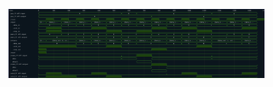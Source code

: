 

<p>
<svg viewBox="0 0 1700 460" xmlns="http://www.w3.org/2000/svg">
<defs>
<clipPath id="clip">
<rect height="460" width="1700" x="0" y="0"/>
</clipPath>
</defs>
<rect fill="#0B151D" height="460" stroke="darkblue" width="1700" x="0" y="0"/>
<line stroke="#333333" stroke-width="1" x1="200" x2="200" y1="0" y2="460"/>
<text clip-path="url(#clip)" dominant-baseline="middle" fill="#D4D4D4" font-family="monospace" font-size="10px" text-anchor="middle" x="200" y="10">
0
</text>
<line stroke="#333333" stroke-width="1" x1="300" x2="300" y1="0" y2="460"/>
<text clip-path="url(#clip)" dominant-baseline="middle" fill="#D4D4D4" font-family="monospace" font-size="10px" text-anchor="middle" x="300" y="10">
100
</text>
<line stroke="#333333" stroke-width="1" x1="400" x2="400" y1="0" y2="460"/>
<text clip-path="url(#clip)" dominant-baseline="middle" fill="#D4D4D4" font-family="monospace" font-size="10px" text-anchor="middle" x="400" y="10">
200
</text>
<line stroke="#333333" stroke-width="1" x1="500" x2="500" y1="0" y2="460"/>
<text clip-path="url(#clip)" dominant-baseline="middle" fill="#D4D4D4" font-family="monospace" font-size="10px" text-anchor="middle" x="500" y="10">
300
</text>
<line stroke="#333333" stroke-width="1" x1="600" x2="600" y1="0" y2="460"/>
<text clip-path="url(#clip)" dominant-baseline="middle" fill="#D4D4D4" font-family="monospace" font-size="10px" text-anchor="middle" x="600" y="10">
400
</text>
<line stroke="#333333" stroke-width="1" x1="700" x2="700" y1="0" y2="460"/>
<text clip-path="url(#clip)" dominant-baseline="middle" fill="#D4D4D4" font-family="monospace" font-size="10px" text-anchor="middle" x="700" y="10">
500
</text>
<line stroke="#333333" stroke-width="1" x1="800" x2="800" y1="0" y2="460"/>
<text clip-path="url(#clip)" dominant-baseline="middle" fill="#D4D4D4" font-family="monospace" font-size="10px" text-anchor="middle" x="800" y="10">
600
</text>
<line stroke="#333333" stroke-width="1" x1="900" x2="900" y1="0" y2="460"/>
<text clip-path="url(#clip)" dominant-baseline="middle" fill="#D4D4D4" font-family="monospace" font-size="10px" text-anchor="middle" x="900" y="10">
700
</text>
<line stroke="#333333" stroke-width="1" x1="1000" x2="1000" y1="0" y2="460"/>
<text clip-path="url(#clip)" dominant-baseline="middle" fill="#D4D4D4" font-family="monospace" font-size="10px" text-anchor="middle" x="1000" y="10">
800
</text>
<line stroke="#333333" stroke-width="1" x1="1100" x2="1100" y1="0" y2="460"/>
<text clip-path="url(#clip)" dominant-baseline="middle" fill="#D4D4D4" font-family="monospace" font-size="10px" text-anchor="middle" x="1100" y="10">
900
</text>
<line stroke="#333333" stroke-width="1" x1="1200" x2="1200" y1="0" y2="460"/>
<text clip-path="url(#clip)" dominant-baseline="middle" fill="#D4D4D4" font-family="monospace" font-size="10px" text-anchor="middle" x="1200" y="10">
1000
</text>
<line stroke="#333333" stroke-width="1" x1="1300" x2="1300" y1="0" y2="460"/>
<text clip-path="url(#clip)" dominant-baseline="middle" fill="#D4D4D4" font-family="monospace" font-size="10px" text-anchor="middle" x="1300" y="10">
1100
</text>
<line stroke="#333333" stroke-width="1" x1="1400" x2="1400" y1="0" y2="460"/>
<text clip-path="url(#clip)" dominant-baseline="middle" fill="#D4D4D4" font-family="monospace" font-size="10px" text-anchor="middle" x="1400" y="10">
1200
</text>
<line stroke="#333333" stroke-width="1" x1="1500" x2="1500" y1="0" y2="460"/>
<text clip-path="url(#clip)" dominant-baseline="middle" fill="#D4D4D4" font-family="monospace" font-size="10px" text-anchor="middle" x="1500" y="10">
1300
</text>
<line stroke="#333333" stroke-width="1" x1="1600" x2="1600" y1="0" y2="460"/>
<text clip-path="url(#clip)" dominant-baseline="middle" fill="#D4D4D4" font-family="monospace" font-size="10px" text-anchor="middle" x="1600" y="10">
1400
</text>
<line stroke="#333333" stroke-width="1" x1="1700" x2="1700" y1="0" y2="460"/>
<text clip-path="url(#clip)" dominant-baseline="middle" fill="#D4D4D4" font-family="monospace" font-size="10px" text-anchor="middle" x="1700" y="10">
1500
</text>
<text dominant-baseline="middle" fill="#D4D4D4" font-family="monospace" font-size="10px" text-anchor="start" x="3" y="10">
Time:
</text>
<text dominant-baseline="middle" fill="#D4D4D4" font-family="monospace" font-size="10px" text-anchor="start" x="3" xml:space="preserve" y="30">
.aux_ff.dff.input
<title>top.aux_ff.dff.input</title>
</text>
<path d="M 200 30 L 203 23 L 747 23 L 750 30 L 747 37 L 203 37 Z" fill="none" stroke="#56C126" stroke-width="1"/>
<text dominant-baseline="middle" fill="#D4D4D4" font-family="monospace" font-size="10px" text-anchor="middle" x="475" xml:space="preserve" y="30">
0
<title>0</title>
</text>
<path d="M 751 30 L 754 23 L 848 23 L 851 30 L 848 37 L 754 37 Z" fill="none" stroke="#56C126" stroke-width="1"/>
<text dominant-baseline="middle" fill="#D4D4D4" font-family="monospace" font-size="10px" text-anchor="middle" x="801" xml:space="preserve" y="30">
0
<title>0</title>
</text>
<path d="M 851 30 L 854 23 L 1347 23 L 1350 30 L 1347 37 L 854 37 Z" fill="none" stroke="#56C126" stroke-width="1"/>
<text dominant-baseline="middle" fill="#D4D4D4" font-family="monospace" font-size="10px" text-anchor="middle" x="1100" xml:space="preserve" y="30">
a
<title>a</title>
</text>
<path d="M 1351 30 L 1354 23 L 1648 23 L 1651 30 L 1648 37 L 1354 37 Z" fill="none" stroke="#56C126" stroke-width="1"/>
<text dominant-baseline="middle" fill="#D4D4D4" font-family="monospace" font-size="10px" text-anchor="middle" x="1501" xml:space="preserve" y="30">
a
<title>a</title>
</text>
<text dominant-baseline="middle" fill="#D4D4D4" font-family="monospace" font-size="10px" text-anchor="start" x="3" xml:space="preserve" y="50">
.aux_ff.dff.output
<title>top.aux_ff.dff.output</title>
</text>
<path d="M 200 50 L 203 43 L 947 43 L 950 50 L 947 57 L 203 57 Z" fill="none" stroke="#56C126" stroke-width="1"/>
<text dominant-baseline="middle" fill="#D4D4D4" font-family="monospace" font-size="10px" text-anchor="middle" x="575" xml:space="preserve" y="50">
0
<title>0</title>
</text>
<path d="M 950 50 L 953 43 L 1648 43 L 1651 50 L 1648 57 L 953 57 Z" fill="none" stroke="#56C126" stroke-width="1"/>
<text dominant-baseline="middle" fill="#D4D4D4" font-family="monospace" font-size="10px" text-anchor="middle" x="1300" xml:space="preserve" y="50">
a
<title>a</title>
</text>
<text dominant-baseline="middle" fill="#D4D4D4" font-family="monospace" font-size="10px" text-anchor="start" x="3" xml:space="preserve" y="70">
.clock
<title>top.clock</title>
</text>
<path d="M 200 70 L 200 77 L 250 77 L 250 70" fill="none" stroke="#56C126" stroke-width="1"/>
<rect fill="#1C400C" height="14" stroke="none" width="48" x="251" y="63"/>
<path d="M 250 70 L 250 63 L 300 63 L 300 70" fill="none" stroke="#56C126" stroke-width="1"/>
<path d="M 300 70 L 300 77 L 350 77 L 350 70" fill="none" stroke="#56C126" stroke-width="1"/>
<rect fill="#1C400C" height="14" stroke="none" width="48" x="351" y="63"/>
<path d="M 350 70 L 350 63 L 400 63 L 400 70" fill="none" stroke="#56C126" stroke-width="1"/>
<path d="M 400 70 L 400 77 L 450 77 L 450 70" fill="none" stroke="#56C126" stroke-width="1"/>
<rect fill="#1C400C" height="14" stroke="none" width="48" x="451" y="63"/>
<path d="M 450 70 L 450 63 L 500 63 L 500 70" fill="none" stroke="#56C126" stroke-width="1"/>
<path d="M 500 70 L 500 77 L 550 77 L 550 70" fill="none" stroke="#56C126" stroke-width="1"/>
<rect fill="#1C400C" height="14" stroke="none" width="48" x="551" y="63"/>
<path d="M 550 70 L 550 63 L 600 63 L 600 70" fill="none" stroke="#56C126" stroke-width="1"/>
<path d="M 600 70 L 600 77 L 650 77 L 650 70" fill="none" stroke="#56C126" stroke-width="1"/>
<rect fill="#1C400C" height="14" stroke="none" width="48" x="651" y="63"/>
<path d="M 650 70 L 650 63 L 700 63 L 700 70" fill="none" stroke="#56C126" stroke-width="1"/>
<path d="M 700 70 L 700 77 L 750 77 L 750 70" fill="none" stroke="#56C126" stroke-width="1"/>
<rect fill="#1C400C" height="14" stroke="none" width="48" x="751" y="63"/>
<path d="M 750 70 L 750 63 L 800 63 L 800 70" fill="none" stroke="#56C126" stroke-width="1"/>
<path d="M 800 70 L 800 77 L 850 77 L 850 70" fill="none" stroke="#56C126" stroke-width="1"/>
<rect fill="#1C400C" height="14" stroke="none" width="48" x="851" y="63"/>
<path d="M 850 70 L 850 63 L 900 63 L 900 70" fill="none" stroke="#56C126" stroke-width="1"/>
<path d="M 900 70 L 900 77 L 950 77 L 950 70" fill="none" stroke="#56C126" stroke-width="1"/>
<rect fill="#1C400C" height="14" stroke="none" width="48" x="951" y="63"/>
<path d="M 950 70 L 950 63 L 1000 63 L 1000 70" fill="none" stroke="#56C126" stroke-width="1"/>
<path d="M 1000 70 L 1000 77 L 1050 77 L 1050 70" fill="none" stroke="#56C126" stroke-width="1"/>
<rect fill="#1C400C" height="14" stroke="none" width="48" x="1051" y="63"/>
<path d="M 1050 70 L 1050 63 L 1100 63 L 1100 70" fill="none" stroke="#56C126" stroke-width="1"/>
<path d="M 1100 70 L 1100 77 L 1150 77 L 1150 70" fill="none" stroke="#56C126" stroke-width="1"/>
<rect fill="#1C400C" height="14" stroke="none" width="48" x="1151" y="63"/>
<path d="M 1150 70 L 1150 63 L 1200 63 L 1200 70" fill="none" stroke="#56C126" stroke-width="1"/>
<path d="M 1200 70 L 1200 77 L 1250 77 L 1250 70" fill="none" stroke="#56C126" stroke-width="1"/>
<rect fill="#1C400C" height="14" stroke="none" width="48" x="1251" y="63"/>
<path d="M 1250 70 L 1250 63 L 1300 63 L 1300 70" fill="none" stroke="#56C126" stroke-width="1"/>
<path d="M 1300 70 L 1300 77 L 1350 77 L 1350 70" fill="none" stroke="#56C126" stroke-width="1"/>
<rect fill="#1C400C" height="14" stroke="none" width="48" x="1351" y="63"/>
<path d="M 1350 70 L 1350 63 L 1400 63 L 1400 70" fill="none" stroke="#56C126" stroke-width="1"/>
<path d="M 1400 70 L 1400 77 L 1450 77 L 1450 70" fill="none" stroke="#56C126" stroke-width="1"/>
<rect fill="#1C400C" height="14" stroke="none" width="48" x="1451" y="63"/>
<path d="M 1450 70 L 1450 63 L 1500 63 L 1500 70" fill="none" stroke="#56C126" stroke-width="1"/>
<path d="M 1500 70 L 1500 77 L 1550 77 L 1550 70" fill="none" stroke="#56C126" stroke-width="1"/>
<rect fill="#1C400C" height="14" stroke="none" width="48" x="1551" y="63"/>
<path d="M 1550 70 L 1550 63 L 1600 63 L 1600 70" fill="none" stroke="#56C126" stroke-width="1"/>
<path d="M 1600 70 L 1600 77 L 1650 77 L 1650 70" fill="none" stroke="#56C126" stroke-width="1"/>
<rect fill="#1C400C" height="14" stroke="none" width="48" x="1651" y="63"/>
<path d="M 1650 70 L 1650 63 L 1700 63 L 1700 70" fill="none" stroke="#56C126" stroke-width="1"/>
<text dominant-baseline="middle" fill="#D4D4D4" font-family="monospace" font-size="10px" text-anchor="start" x="3" xml:space="preserve" y="90">
.input
<title>top.input</title>
</text>
<path d="M 200 90 L 203 83 L 248 83 L 251 90 L 248 97 L 203 97 Z" fill="none" stroke="#56C126" stroke-width="1"/>
<text dominant-baseline="middle" fill="#D4D4D4" font-family="monospace" font-size="10px" text-anchor="middle" x="225" xml:space="preserve" y="90">
{d...
<title>{data_in: 0, void_in: 0, stop_in: 0}</title>
</text>
<path d="M 251 90 L 254 83 L 348 83 L 351 90 L 348 97 L 254 97 Z" fill="none" stroke="#56C126" stroke-width="1"/>
<text dominant-baseline="middle" fill="#D4D4D4" font-family="monospace" font-size="10px" text-anchor="middle" x="301" xml:space="preserve" y="90">
{data_i...
<title>{data_in: 0, void_in: 1, stop_in: 1}</title>
</text>
<path d="M 351 90 L 354 83 L 448 83 L 451 90 L 448 97 L 354 97 Z" fill="none" stroke="#56C126" stroke-width="1"/>
<text dominant-baseline="middle" fill="#D4D4D4" font-family="monospace" font-size="10px" text-anchor="middle" x="401" xml:space="preserve" y="90">
{data_i...
<title>{data_in: 2, void_in: 0, stop_in: 0}</title>
</text>
<path d="M 451 90 L 454 83 L 548 83 L 551 90 L 548 97 L 454 97 Z" fill="none" stroke="#56C126" stroke-width="1"/>
<text dominant-baseline="middle" fill="#D4D4D4" font-family="monospace" font-size="10px" text-anchor="middle" x="501" xml:space="preserve" y="90">
{data_i...
<title>{data_in: 5, void_in: 0, stop_in: 0}</title>
</text>
<path d="M 551 90 L 554 83 L 648 83 L 651 90 L 648 97 L 554 97 Z" fill="none" stroke="#56C126" stroke-width="1"/>
<text dominant-baseline="middle" fill="#D4D4D4" font-family="monospace" font-size="10px" text-anchor="middle" x="601" xml:space="preserve" y="90">
{data_i...
<title>{data_in: 0, void_in: 1, stop_in: 0}</title>
</text>
<path d="M 651 90 L 654 83 L 748 83 L 751 90 L 748 97 L 654 97 Z" fill="none" stroke="#56C126" stroke-width="1"/>
<text dominant-baseline="middle" fill="#D4D4D4" font-family="monospace" font-size="10px" text-anchor="middle" x="701" xml:space="preserve" y="90">
{data_i...
<title>{data_in: 6, void_in: 0, stop_in: 1}</title>
</text>
<path d="M 751 90 L 754 83 L 848 83 L 851 90 L 848 97 L 754 97 Z" fill="none" stroke="#56C126" stroke-width="1"/>
<text dominant-baseline="middle" fill="#D4D4D4" font-family="monospace" font-size="10px" text-anchor="middle" x="801" xml:space="preserve" y="90">
{data_i...
<title>{data_in: 2, void_in: 0, stop_in: 0}</title>
</text>
<path d="M 851 90 L 854 83 L 948 83 L 951 90 L 948 97 L 854 97 Z" fill="none" stroke="#56C126" stroke-width="1"/>
<text dominant-baseline="middle" fill="#D4D4D4" font-family="monospace" font-size="10px" text-anchor="middle" x="901" xml:space="preserve" y="90">
{data_i...
<title>{data_in: a, void_in: 0, stop_in: 1}</title>
</text>
<path d="M 951 90 L 954 83 L 1048 83 L 1051 90 L 1048 97 L 954 97 Z" fill="none" stroke="#56C126" stroke-width="1"/>
<text dominant-baseline="middle" fill="#D4D4D4" font-family="monospace" font-size="10px" text-anchor="middle" x="1001" xml:space="preserve" y="90">
{data_i...
<title>{data_in: 0, void_in: 1, stop_in: 0}</title>
</text>
<path d="M 1051 90 L 1054 83 L 1148 83 L 1151 90 L 1148 97 L 1054 97 Z" fill="none" stroke="#56C126" stroke-width="1"/>
<text dominant-baseline="middle" fill="#D4D4D4" font-family="monospace" font-size="10px" text-anchor="middle" x="1101" xml:space="preserve" y="90">
{data_i...
<title>{data_in: 1, void_in: 0, stop_in: 0}</title>
</text>
<path d="M 1151 90 L 1154 83 L 1248 83 L 1251 90 L 1248 97 L 1154 97 Z" fill="none" stroke="#56C126" stroke-width="1"/>
<text dominant-baseline="middle" fill="#D4D4D4" font-family="monospace" font-size="10px" text-anchor="middle" x="1201" xml:space="preserve" y="90">
{data_i...
<title>{data_in: 0, void_in: 1, stop_in: 0}</title>
</text>
<path d="M 1251 90 L 1254 83 L 1348 83 L 1351 90 L 1348 97 L 1254 97 Z" fill="none" stroke="#56C126" stroke-width="1"/>
<text dominant-baseline="middle" fill="#D4D4D4" font-family="monospace" font-size="10px" text-anchor="middle" x="1301" xml:space="preserve" y="90">
{data_i...
<title>{data_in: c, void_in: 0, stop_in: 1}</title>
</text>
<path d="M 1351 90 L 1354 83 L 1448 83 L 1451 90 L 1448 97 L 1354 97 Z" fill="none" stroke="#56C126" stroke-width="1"/>
<text dominant-baseline="middle" fill="#D4D4D4" font-family="monospace" font-size="10px" text-anchor="middle" x="1401" xml:space="preserve" y="90">
{data_i...
<title>{data_in: c, void_in: 0, stop_in: 0}</title>
</text>
<path d="M 1451 90 L 1454 83 L 1548 83 L 1551 90 L 1548 97 L 1454 97 Z" fill="none" stroke="#56C126" stroke-width="1"/>
<text dominant-baseline="middle" fill="#D4D4D4" font-family="monospace" font-size="10px" text-anchor="middle" x="1501" xml:space="preserve" y="90">
{data_i...
<title>{data_in: 5, void_in: 0, stop_in: 0}</title>
</text>
<path d="M 1551 90 L 1554 83 L 1648 83 L 1651 90 L 1648 97 L 1554 97 Z" fill="none" stroke="#56C126" stroke-width="1"/>
<text dominant-baseline="middle" fill="#D4D4D4" font-family="monospace" font-size="10px" text-anchor="middle" x="1601" xml:space="preserve" y="90">
{data_i...
<title>{data_in: 0, void_in: 1, stop_in: 0}</title>
</text>
<text dominant-baseline="middle" fill="#D4D4D4" font-family="monospace" font-size="10px" text-anchor="start" x="3" xml:space="preserve" y="110">
   .data_in
<title>top.input.data_in</title>
</text>
<path d="M 200 110 L 203 103 L 348 103 L 351 110 L 348 117 L 203 117 Z" fill="none" stroke="#56C126" stroke-width="1"/>
<text dominant-baseline="middle" fill="#D4D4D4" font-family="monospace" font-size="10px" text-anchor="middle" x="275" xml:space="preserve" y="110">
0
<title>0</title>
</text>
<path d="M 351 110 L 354 103 L 448 103 L 451 110 L 448 117 L 354 117 Z" fill="none" stroke="#56C126" stroke-width="1"/>
<text dominant-baseline="middle" fill="#D4D4D4" font-family="monospace" font-size="10px" text-anchor="middle" x="401" xml:space="preserve" y="110">
2
<title>2</title>
</text>
<path d="M 451 110 L 454 103 L 548 103 L 551 110 L 548 117 L 454 117 Z" fill="none" stroke="#56C126" stroke-width="1"/>
<text dominant-baseline="middle" fill="#D4D4D4" font-family="monospace" font-size="10px" text-anchor="middle" x="501" xml:space="preserve" y="110">
5
<title>5</title>
</text>
<path d="M 551 110 L 554 103 L 648 103 L 651 110 L 648 117 L 554 117 Z" fill="none" stroke="#56C126" stroke-width="1"/>
<text dominant-baseline="middle" fill="#D4D4D4" font-family="monospace" font-size="10px" text-anchor="middle" x="601" xml:space="preserve" y="110">
0
<title>0</title>
</text>
<path d="M 651 110 L 654 103 L 748 103 L 751 110 L 748 117 L 654 117 Z" fill="none" stroke="#56C126" stroke-width="1"/>
<text dominant-baseline="middle" fill="#D4D4D4" font-family="monospace" font-size="10px" text-anchor="middle" x="701" xml:space="preserve" y="110">
6
<title>6</title>
</text>
<path d="M 751 110 L 754 103 L 848 103 L 851 110 L 848 117 L 754 117 Z" fill="none" stroke="#56C126" stroke-width="1"/>
<text dominant-baseline="middle" fill="#D4D4D4" font-family="monospace" font-size="10px" text-anchor="middle" x="801" xml:space="preserve" y="110">
2
<title>2</title>
</text>
<path d="M 851 110 L 854 103 L 948 103 L 951 110 L 948 117 L 854 117 Z" fill="none" stroke="#56C126" stroke-width="1"/>
<text dominant-baseline="middle" fill="#D4D4D4" font-family="monospace" font-size="10px" text-anchor="middle" x="901" xml:space="preserve" y="110">
a
<title>a</title>
</text>
<path d="M 951 110 L 954 103 L 1048 103 L 1051 110 L 1048 117 L 954 117 Z" fill="none" stroke="#56C126" stroke-width="1"/>
<text dominant-baseline="middle" fill="#D4D4D4" font-family="monospace" font-size="10px" text-anchor="middle" x="1001" xml:space="preserve" y="110">
0
<title>0</title>
</text>
<path d="M 1051 110 L 1054 103 L 1148 103 L 1151 110 L 1148 117 L 1054 117 Z" fill="none" stroke="#56C126" stroke-width="1"/>
<text dominant-baseline="middle" fill="#D4D4D4" font-family="monospace" font-size="10px" text-anchor="middle" x="1101" xml:space="preserve" y="110">
1
<title>1</title>
</text>
<path d="M 1151 110 L 1154 103 L 1248 103 L 1251 110 L 1248 117 L 1154 117 Z" fill="none" stroke="#56C126" stroke-width="1"/>
<text dominant-baseline="middle" fill="#D4D4D4" font-family="monospace" font-size="10px" text-anchor="middle" x="1201" xml:space="preserve" y="110">
0
<title>0</title>
</text>
<path d="M 1251 110 L 1254 103 L 1448 103 L 1451 110 L 1448 117 L 1254 117 Z" fill="none" stroke="#56C126" stroke-width="1"/>
<text dominant-baseline="middle" fill="#D4D4D4" font-family="monospace" font-size="10px" text-anchor="middle" x="1351" xml:space="preserve" y="110">
c
<title>c</title>
</text>
<path d="M 1451 110 L 1454 103 L 1548 103 L 1551 110 L 1548 117 L 1454 117 Z" fill="none" stroke="#56C126" stroke-width="1"/>
<text dominant-baseline="middle" fill="#D4D4D4" font-family="monospace" font-size="10px" text-anchor="middle" x="1501" xml:space="preserve" y="110">
5
<title>5</title>
</text>
<path d="M 1551 110 L 1554 103 L 1648 103 L 1651 110 L 1648 117 L 1554 117 Z" fill="none" stroke="#56C126" stroke-width="1"/>
<text dominant-baseline="middle" fill="#D4D4D4" font-family="monospace" font-size="10px" text-anchor="middle" x="1601" xml:space="preserve" y="110">
0
<title>0</title>
</text>
<text dominant-baseline="middle" fill="#D4D4D4" font-family="monospace" font-size="10px" text-anchor="start" x="3" xml:space="preserve" y="130">
   .void_in
<title>top.input.void_in</title>
</text>
<path d="M 200 130 L 200 137 L 251 137 L 251 130" fill="none" stroke="#56C126" stroke-width="1"/>
<rect fill="#1C400C" height="14" stroke="none" width="98" x="252" y="123"/>
<path d="M 251 130 L 251 123 L 351 123 L 351 130" fill="none" stroke="#56C126" stroke-width="1"/>
<path d="M 351 130 L 351 137 L 551 137 L 551 130" fill="none" stroke="#56C126" stroke-width="1"/>
<rect fill="#1C400C" height="14" stroke="none" width="98" x="552" y="123"/>
<path d="M 551 130 L 551 123 L 651 123 L 651 130" fill="none" stroke="#56C126" stroke-width="1"/>
<path d="M 651 130 L 651 137 L 951 137 L 951 130" fill="none" stroke="#56C126" stroke-width="1"/>
<rect fill="#1C400C" height="14" stroke="none" width="98" x="952" y="123"/>
<path d="M 951 130 L 951 123 L 1051 123 L 1051 130" fill="none" stroke="#56C126" stroke-width="1"/>
<path d="M 1051 130 L 1051 137 L 1151 137 L 1151 130" fill="none" stroke="#56C126" stroke-width="1"/>
<rect fill="#1C400C" height="14" stroke="none" width="98" x="1152" y="123"/>
<path d="M 1151 130 L 1151 123 L 1251 123 L 1251 130" fill="none" stroke="#56C126" stroke-width="1"/>
<path d="M 1251 130 L 1251 137 L 1551 137 L 1551 130" fill="none" stroke="#56C126" stroke-width="1"/>
<rect fill="#1C400C" height="14" stroke="none" width="98" x="1552" y="123"/>
<path d="M 1551 130 L 1551 123 L 1651 123 L 1651 130" fill="none" stroke="#56C126" stroke-width="1"/>
<text dominant-baseline="middle" fill="#D4D4D4" font-family="monospace" font-size="10px" text-anchor="start" x="3" xml:space="preserve" y="150">
   .stop_in
<title>top.input.stop_in</title>
</text>
<path d="M 200 150 L 200 157 L 251 157 L 251 150" fill="none" stroke="#56C126" stroke-width="1"/>
<rect fill="#1C400C" height="14" stroke="none" width="98" x="252" y="143"/>
<path d="M 251 150 L 251 143 L 351 143 L 351 150" fill="none" stroke="#56C126" stroke-width="1"/>
<path d="M 351 150 L 351 157 L 651 157 L 651 150" fill="none" stroke="#56C126" stroke-width="1"/>
<rect fill="#1C400C" height="14" stroke="none" width="98" x="652" y="143"/>
<path d="M 651 150 L 651 143 L 751 143 L 751 150" fill="none" stroke="#56C126" stroke-width="1"/>
<path d="M 751 150 L 751 157 L 851 157 L 851 150" fill="none" stroke="#56C126" stroke-width="1"/>
<rect fill="#1C400C" height="14" stroke="none" width="98" x="852" y="143"/>
<path d="M 851 150 L 851 143 L 951 143 L 951 150" fill="none" stroke="#56C126" stroke-width="1"/>
<path d="M 951 150 L 951 157 L 1251 157 L 1251 150" fill="none" stroke="#56C126" stroke-width="1"/>
<rect fill="#1C400C" height="14" stroke="none" width="98" x="1252" y="143"/>
<path d="M 1251 150 L 1251 143 L 1351 143 L 1351 150" fill="none" stroke="#56C126" stroke-width="1"/>
<path d="M 1351 150 L 1351 157 L 1651 157 L 1651 150" fill="none" stroke="#56C126" stroke-width="1"/>
<text dominant-baseline="middle" fill="#D4D4D4" font-family="monospace" font-size="10px" text-anchor="start" x="3" xml:space="preserve" y="170">
.main_ff.dff.input
<title>top.main_ff.dff.input</title>
</text>
<path d="M 200 170 L 203 163 L 348 163 L 351 170 L 348 177 L 203 177 Z" fill="none" stroke="#56C126" stroke-width="1"/>
<text dominant-baseline="middle" fill="#D4D4D4" font-family="monospace" font-size="10px" text-anchor="middle" x="275" xml:space="preserve" y="170">
0
<title>0</title>
</text>
<path d="M 351 170 L 354 163 L 448 163 L 451 170 L 448 177 L 354 177 Z" fill="none" stroke="#56C126" stroke-width="1"/>
<text dominant-baseline="middle" fill="#D4D4D4" font-family="monospace" font-size="10px" text-anchor="middle" x="401" xml:space="preserve" y="170">
2
<title>2</title>
</text>
<path d="M 451 170 L 454 163 L 548 163 L 551 170 L 548 177 L 454 177 Z" fill="none" stroke="#56C126" stroke-width="1"/>
<text dominant-baseline="middle" fill="#D4D4D4" font-family="monospace" font-size="10px" text-anchor="middle" x="501" xml:space="preserve" y="170">
5
<title>5</title>
</text>
<path d="M 551 170 L 554 163 L 648 163 L 651 170 L 648 177 L 554 177 Z" fill="none" stroke="#56C126" stroke-width="1"/>
<text dominant-baseline="middle" fill="#D4D4D4" font-family="monospace" font-size="10px" text-anchor="middle" x="601" xml:space="preserve" y="170">
0
<title>0</title>
</text>
<path d="M 651 170 L 654 163 L 748 163 L 751 170 L 748 177 L 654 177 Z" fill="none" stroke="#56C126" stroke-width="1"/>
<text dominant-baseline="middle" fill="#D4D4D4" font-family="monospace" font-size="10px" text-anchor="middle" x="701" xml:space="preserve" y="170">
6
<title>6</title>
</text>
<path d="M 751 170 L 754 163 L 948 163 L 951 170 L 948 177 L 754 177 Z" fill="none" stroke="#56C126" stroke-width="1"/>
<text dominant-baseline="middle" fill="#D4D4D4" font-family="monospace" font-size="10px" text-anchor="middle" x="851" xml:space="preserve" y="170">
2
<title>2</title>
</text>
<path d="M 951 170 L 954 163 L 1047 163 L 1050 170 L 1047 177 L 954 177 Z" fill="none" stroke="#56C126" stroke-width="1"/>
<text dominant-baseline="middle" fill="#D4D4D4" font-family="monospace" font-size="10px" text-anchor="middle" x="1000" xml:space="preserve" y="170">
a
<title>a</title>
</text>
<path d="M 1051 170 L 1054 163 L 1148 163 L 1151 170 L 1148 177 L 1054 177 Z" fill="none" stroke="#56C126" stroke-width="1"/>
<text dominant-baseline="middle" fill="#D4D4D4" font-family="monospace" font-size="10px" text-anchor="middle" x="1101" xml:space="preserve" y="170">
1
<title>1</title>
</text>
<path d="M 1151 170 L 1154 163 L 1248 163 L 1251 170 L 1248 177 L 1154 177 Z" fill="none" stroke="#56C126" stroke-width="1"/>
<text dominant-baseline="middle" fill="#D4D4D4" font-family="monospace" font-size="10px" text-anchor="middle" x="1201" xml:space="preserve" y="170">
0
<title>0</title>
</text>
<path d="M 1251 170 L 1254 163 L 1448 163 L 1451 170 L 1448 177 L 1254 177 Z" fill="none" stroke="#56C126" stroke-width="1"/>
<text dominant-baseline="middle" fill="#D4D4D4" font-family="monospace" font-size="10px" text-anchor="middle" x="1351" xml:space="preserve" y="170">
c
<title>c</title>
</text>
<path d="M 1451 170 L 1454 163 L 1548 163 L 1551 170 L 1548 177 L 1454 177 Z" fill="none" stroke="#56C126" stroke-width="1"/>
<text dominant-baseline="middle" fill="#D4D4D4" font-family="monospace" font-size="10px" text-anchor="middle" x="1501" xml:space="preserve" y="170">
5
<title>5</title>
</text>
<path d="M 1551 170 L 1554 163 L 1648 163 L 1651 170 L 1648 177 L 1554 177 Z" fill="none" stroke="#56C126" stroke-width="1"/>
<text dominant-baseline="middle" fill="#D4D4D4" font-family="monospace" font-size="10px" text-anchor="middle" x="1601" xml:space="preserve" y="170">
0
<title>0</title>
</text>
<text dominant-baseline="middle" fill="#D4D4D4" font-family="monospace" font-size="10px" text-anchor="start" x="3" xml:space="preserve" y="190">
.main_ff.dff.output
<title>top.main_ff.dff.output</title>
</text>
<path d="M 200 190 L 203 183 L 447 183 L 450 190 L 447 197 L 203 197 Z" fill="none" stroke="#56C126" stroke-width="1"/>
<text dominant-baseline="middle" fill="#D4D4D4" font-family="monospace" font-size="10px" text-anchor="middle" x="325" xml:space="preserve" y="190">
0
<title>0</title>
</text>
<path d="M 450 190 L 453 183 L 547 183 L 550 190 L 547 197 L 453 197 Z" fill="none" stroke="#56C126" stroke-width="1"/>
<text dominant-baseline="middle" fill="#D4D4D4" font-family="monospace" font-size="10px" text-anchor="middle" x="500" xml:space="preserve" y="190">
2
<title>2</title>
</text>
<path d="M 550 190 L 553 183 L 647 183 L 650 190 L 647 197 L 553 197 Z" fill="none" stroke="#56C126" stroke-width="1"/>
<text dominant-baseline="middle" fill="#D4D4D4" font-family="monospace" font-size="10px" text-anchor="middle" x="600" xml:space="preserve" y="190">
5
<title>5</title>
</text>
<path d="M 650 190 L 653 183 L 747 183 L 750 190 L 747 197 L 653 197 Z" fill="none" stroke="#56C126" stroke-width="1"/>
<text dominant-baseline="middle" fill="#D4D4D4" font-family="monospace" font-size="10px" text-anchor="middle" x="700" xml:space="preserve" y="190">
0
<title>0</title>
</text>
<path d="M 750 190 L 753 183 L 847 183 L 850 190 L 847 197 L 753 197 Z" fill="none" stroke="#56C126" stroke-width="1"/>
<text dominant-baseline="middle" fill="#D4D4D4" font-family="monospace" font-size="10px" text-anchor="middle" x="800" xml:space="preserve" y="190">
6
<title>6</title>
</text>
<path d="M 850 190 L 853 183 L 1047 183 L 1050 190 L 1047 197 L 853 197 Z" fill="none" stroke="#56C126" stroke-width="1"/>
<text dominant-baseline="middle" fill="#D4D4D4" font-family="monospace" font-size="10px" text-anchor="middle" x="950" xml:space="preserve" y="190">
2
<title>2</title>
</text>
<path d="M 1050 190 L 1053 183 L 1147 183 L 1150 190 L 1147 197 L 1053 197 Z" fill="none" stroke="#56C126" stroke-width="1"/>
<text dominant-baseline="middle" fill="#D4D4D4" font-family="monospace" font-size="10px" text-anchor="middle" x="1100" xml:space="preserve" y="190">
a
<title>a</title>
</text>
<path d="M 1150 190 L 1153 183 L 1247 183 L 1250 190 L 1247 197 L 1153 197 Z" fill="none" stroke="#56C126" stroke-width="1"/>
<text dominant-baseline="middle" fill="#D4D4D4" font-family="monospace" font-size="10px" text-anchor="middle" x="1200" xml:space="preserve" y="190">
1
<title>1</title>
</text>
<path d="M 1250 190 L 1253 183 L 1347 183 L 1350 190 L 1347 197 L 1253 197 Z" fill="none" stroke="#56C126" stroke-width="1"/>
<text dominant-baseline="middle" fill="#D4D4D4" font-family="monospace" font-size="10px" text-anchor="middle" x="1300" xml:space="preserve" y="190">
0
<title>0</title>
</text>
<path d="M 1350 190 L 1353 183 L 1547 183 L 1550 190 L 1547 197 L 1353 197 Z" fill="none" stroke="#56C126" stroke-width="1"/>
<text dominant-baseline="middle" fill="#D4D4D4" font-family="monospace" font-size="10px" text-anchor="middle" x="1450" xml:space="preserve" y="190">
c
<title>c</title>
</text>
<path d="M 1550 190 L 1553 183 L 1647 183 L 1650 190 L 1647 197 L 1553 197 Z" fill="none" stroke="#56C126" stroke-width="1"/>
<text dominant-baseline="middle" fill="#D4D4D4" font-family="monospace" font-size="10px" text-anchor="middle" x="1600" xml:space="preserve" y="190">
5
<title>5</title>
</text>
<text dominant-baseline="middle" fill="#D4D4D4" font-family="monospace" font-size="10px" text-anchor="start" x="3" xml:space="preserve" y="210">
.outputs
<title>top.outputs</title>
</text>
<path d="M 200 210 L 203 203 L 248 203 L 251 210 L 248 217 L 203 217 Z" fill="none" stroke="#56C126" stroke-width="1"/>
<text dominant-baseline="middle" fill="#D4D4D4" font-family="monospace" font-size="10px" text-anchor="middle" x="225" xml:space="preserve" y="210">
{d...
<title>{data_out: 0, void_out: 1, stop_out: 1}</title>
</text>
<path d="M 251 210 L 254 203 L 447 203 L 450 210 L 447 217 L 254 217 Z" fill="none" stroke="#56C126" stroke-width="1"/>
<text dominant-baseline="middle" fill="#D4D4D4" font-family="monospace" font-size="10px" text-anchor="middle" x="350" xml:space="preserve" y="210">
{data_out: 0, vo...
<title>{data_out: 0, void_out: 1, stop_out: 0}</title>
</text>
<path d="M 450 210 L 453 203 L 547 203 L 550 210 L 547 217 L 453 217 Z" fill="none" stroke="#56C126" stroke-width="1"/>
<text dominant-baseline="middle" fill="#D4D4D4" font-family="monospace" font-size="10px" text-anchor="middle" x="500" xml:space="preserve" y="210">
{data_o...
<title>{data_out: 2, void_out: 0, stop_out: 0}</title>
</text>
<path d="M 550 210 L 553 203 L 647 203 L 650 210 L 647 217 L 553 217 Z" fill="none" stroke="#56C126" stroke-width="1"/>
<text dominant-baseline="middle" fill="#D4D4D4" font-family="monospace" font-size="10px" text-anchor="middle" x="600" xml:space="preserve" y="210">
{data_o...
<title>{data_out: 5, void_out: 0, stop_out: 0}</title>
</text>
<path d="M 650 210 L 653 203 L 747 203 L 750 210 L 747 217 L 653 217 Z" fill="none" stroke="#56C126" stroke-width="1"/>
<text dominant-baseline="middle" fill="#D4D4D4" font-family="monospace" font-size="10px" text-anchor="middle" x="700" xml:space="preserve" y="210">
{data_o...
<title>{data_out: 0, void_out: 1, stop_out: 0}</title>
</text>
<path d="M 750 210 L 753 203 L 847 203 L 850 210 L 847 217 L 753 217 Z" fill="none" stroke="#56C126" stroke-width="1"/>
<text dominant-baseline="middle" fill="#D4D4D4" font-family="monospace" font-size="10px" text-anchor="middle" x="800" xml:space="preserve" y="210">
{data_o...
<title>{data_out: 6, void_out: 0, stop_out: 0}</title>
</text>
<path d="M 850 210 L 853 203 L 947 203 L 950 210 L 947 217 L 853 217 Z" fill="none" stroke="#56C126" stroke-width="1"/>
<text dominant-baseline="middle" fill="#D4D4D4" font-family="monospace" font-size="10px" text-anchor="middle" x="900" xml:space="preserve" y="210">
{data_o...
<title>{data_out: 2, void_out: 0, stop_out: 0}</title>
</text>
<path d="M 950 210 L 953 203 L 1047 203 L 1050 210 L 1047 217 L 953 217 Z" fill="none" stroke="#56C126" stroke-width="1"/>
<text dominant-baseline="middle" fill="#D4D4D4" font-family="monospace" font-size="10px" text-anchor="middle" x="1000" xml:space="preserve" y="210">
{data_o...
<title>{data_out: 2, void_out: 0, stop_out: 1}</title>
</text>
<path d="M 1050 210 L 1053 203 L 1147 203 L 1150 210 L 1147 217 L 1053 217 Z" fill="none" stroke="#56C126" stroke-width="1"/>
<text dominant-baseline="middle" fill="#D4D4D4" font-family="monospace" font-size="10px" text-anchor="middle" x="1100" xml:space="preserve" y="210">
{data_o...
<title>{data_out: a, void_out: 0, stop_out: 0}</title>
</text>
<path d="M 1150 210 L 1153 203 L 1247 203 L 1250 210 L 1247 217 L 1153 217 Z" fill="none" stroke="#56C126" stroke-width="1"/>
<text dominant-baseline="middle" fill="#D4D4D4" font-family="monospace" font-size="10px" text-anchor="middle" x="1200" xml:space="preserve" y="210">
{data_o...
<title>{data_out: 1, void_out: 0, stop_out: 0}</title>
</text>
<path d="M 1250 210 L 1253 203 L 1347 203 L 1350 210 L 1347 217 L 1253 217 Z" fill="none" stroke="#56C126" stroke-width="1"/>
<text dominant-baseline="middle" fill="#D4D4D4" font-family="monospace" font-size="10px" text-anchor="middle" x="1300" xml:space="preserve" y="210">
{data_o...
<title>{data_out: 0, void_out: 1, stop_out: 0}</title>
</text>
<path d="M 1350 210 L 1353 203 L 1547 203 L 1550 210 L 1547 217 L 1353 217 Z" fill="none" stroke="#56C126" stroke-width="1"/>
<text dominant-baseline="middle" fill="#D4D4D4" font-family="monospace" font-size="10px" text-anchor="middle" x="1450" xml:space="preserve" y="210">
{data_out: c, voi...
<title>{data_out: c, void_out: 0, stop_out: 0}</title>
</text>
<path d="M 1550 210 L 1553 203 L 1647 203 L 1650 210 L 1647 217 L 1553 217 Z" fill="none" stroke="#56C126" stroke-width="1"/>
<text dominant-baseline="middle" fill="#D4D4D4" font-family="monospace" font-size="10px" text-anchor="middle" x="1600" xml:space="preserve" y="210">
{data_o...
<title>{data_out: 5, void_out: 0, stop_out: 0}</title>
</text>
<text dominant-baseline="middle" fill="#D4D4D4" font-family="monospace" font-size="10px" text-anchor="start" x="3" xml:space="preserve" y="230">
   .data_out
<title>top.outputs.data_out</title>
</text>
<path d="M 200 230 L 203 223 L 447 223 L 450 230 L 447 237 L 203 237 Z" fill="none" stroke="#56C126" stroke-width="1"/>
<text dominant-baseline="middle" fill="#D4D4D4" font-family="monospace" font-size="10px" text-anchor="middle" x="325" xml:space="preserve" y="230">
0
<title>0</title>
</text>
<path d="M 450 230 L 453 223 L 547 223 L 550 230 L 547 237 L 453 237 Z" fill="none" stroke="#56C126" stroke-width="1"/>
<text dominant-baseline="middle" fill="#D4D4D4" font-family="monospace" font-size="10px" text-anchor="middle" x="500" xml:space="preserve" y="230">
2
<title>2</title>
</text>
<path d="M 550 230 L 553 223 L 647 223 L 650 230 L 647 237 L 553 237 Z" fill="none" stroke="#56C126" stroke-width="1"/>
<text dominant-baseline="middle" fill="#D4D4D4" font-family="monospace" font-size="10px" text-anchor="middle" x="600" xml:space="preserve" y="230">
5
<title>5</title>
</text>
<path d="M 650 230 L 653 223 L 747 223 L 750 230 L 747 237 L 653 237 Z" fill="none" stroke="#56C126" stroke-width="1"/>
<text dominant-baseline="middle" fill="#D4D4D4" font-family="monospace" font-size="10px" text-anchor="middle" x="700" xml:space="preserve" y="230">
0
<title>0</title>
</text>
<path d="M 750 230 L 753 223 L 847 223 L 850 230 L 847 237 L 753 237 Z" fill="none" stroke="#56C126" stroke-width="1"/>
<text dominant-baseline="middle" fill="#D4D4D4" font-family="monospace" font-size="10px" text-anchor="middle" x="800" xml:space="preserve" y="230">
6
<title>6</title>
</text>
<path d="M 850 230 L 853 223 L 1047 223 L 1050 230 L 1047 237 L 853 237 Z" fill="none" stroke="#56C126" stroke-width="1"/>
<text dominant-baseline="middle" fill="#D4D4D4" font-family="monospace" font-size="10px" text-anchor="middle" x="950" xml:space="preserve" y="230">
2
<title>2</title>
</text>
<path d="M 1050 230 L 1053 223 L 1147 223 L 1150 230 L 1147 237 L 1053 237 Z" fill="none" stroke="#56C126" stroke-width="1"/>
<text dominant-baseline="middle" fill="#D4D4D4" font-family="monospace" font-size="10px" text-anchor="middle" x="1100" xml:space="preserve" y="230">
a
<title>a</title>
</text>
<path d="M 1150 230 L 1153 223 L 1247 223 L 1250 230 L 1247 237 L 1153 237 Z" fill="none" stroke="#56C126" stroke-width="1"/>
<text dominant-baseline="middle" fill="#D4D4D4" font-family="monospace" font-size="10px" text-anchor="middle" x="1200" xml:space="preserve" y="230">
1
<title>1</title>
</text>
<path d="M 1250 230 L 1253 223 L 1347 223 L 1350 230 L 1347 237 L 1253 237 Z" fill="none" stroke="#56C126" stroke-width="1"/>
<text dominant-baseline="middle" fill="#D4D4D4" font-family="monospace" font-size="10px" text-anchor="middle" x="1300" xml:space="preserve" y="230">
0
<title>0</title>
</text>
<path d="M 1350 230 L 1353 223 L 1547 223 L 1550 230 L 1547 237 L 1353 237 Z" fill="none" stroke="#56C126" stroke-width="1"/>
<text dominant-baseline="middle" fill="#D4D4D4" font-family="monospace" font-size="10px" text-anchor="middle" x="1450" xml:space="preserve" y="230">
c
<title>c</title>
</text>
<path d="M 1550 230 L 1553 223 L 1647 223 L 1650 230 L 1647 237 L 1553 237 Z" fill="none" stroke="#56C126" stroke-width="1"/>
<text dominant-baseline="middle" fill="#D4D4D4" font-family="monospace" font-size="10px" text-anchor="middle" x="1600" xml:space="preserve" y="230">
5
<title>5</title>
</text>
<text dominant-baseline="middle" fill="#D4D4D4" font-family="monospace" font-size="10px" text-anchor="start" x="3" xml:space="preserve" y="250">
   .void_out
<title>top.outputs.void_out</title>
</text>
<rect fill="#1C400C" height="14" stroke="none" width="248" x="201" y="243"/>
<path d="M 200 250 L 200 243 L 450 243 L 450 250" fill="none" stroke="#56C126" stroke-width="1"/>
<path d="M 450 250 L 450 257 L 650 257 L 650 250" fill="none" stroke="#56C126" stroke-width="1"/>
<rect fill="#1C400C" height="14" stroke="none" width="98" x="651" y="243"/>
<path d="M 650 250 L 650 243 L 750 243 L 750 250" fill="none" stroke="#56C126" stroke-width="1"/>
<path d="M 750 250 L 750 257 L 1250 257 L 1250 250" fill="none" stroke="#56C126" stroke-width="1"/>
<rect fill="#1C400C" height="14" stroke="none" width="98" x="1251" y="243"/>
<path d="M 1250 250 L 1250 243 L 1350 243 L 1350 250" fill="none" stroke="#56C126" stroke-width="1"/>
<path d="M 1350 250 L 1350 257 L 1650 257 L 1650 250" fill="none" stroke="#56C126" stroke-width="1"/>
<text dominant-baseline="middle" fill="#D4D4D4" font-family="monospace" font-size="10px" text-anchor="start" x="3" xml:space="preserve" y="270">
   .stop_out
<title>top.outputs.stop_out</title>
</text>
<rect fill="#1C400C" height="14" stroke="none" width="49" x="201" y="263"/>
<path d="M 200 270 L 200 263 L 251 263 L 251 270" fill="none" stroke="#56C126" stroke-width="1"/>
<path d="M 251 270 L 251 277 L 950 277 L 950 270" fill="none" stroke="#56C126" stroke-width="1"/>
<rect fill="#1C400C" height="14" stroke="none" width="98" x="951" y="263"/>
<path d="M 950 270 L 950 263 L 1050 263 L 1050 270" fill="none" stroke="#56C126" stroke-width="1"/>
<path d="M 1050 270 L 1050 277 L 1651 277 L 1651 270" fill="none" stroke="#56C126" stroke-width="1"/>
<text dominant-baseline="middle" fill="#D4D4D4" font-family="monospace" font-size="10px" text-anchor="start" x="3" xml:space="preserve" y="290">
.reset
<title>top.reset</title>
</text>
<rect fill="#1C400C" height="14" stroke="none" width="49" x="201" y="283"/>
<path d="M 200 290 L 200 283 L 251 283 L 251 290" fill="none" stroke="#56C126" stroke-width="1"/>
<path d="M 251 290 L 251 297 L 1651 297 L 1651 290" fill="none" stroke="#56C126" stroke-width="1"/>
<text dominant-baseline="middle" fill="#D4D4D4" font-family="monospace" font-size="10px" text-anchor="start" x="3" xml:space="preserve" y="310">
.state_ff.dff.input
<title>top.state_ff.dff.input</title>
</text>
<path d="M 200 310 L 200 317 L 750 317 L 750 310" fill="none" stroke="#56C126" stroke-width="1"/>
<path d="M 751 310 L 751 317 L 851 317 L 851 310" fill="none" stroke="#56C126" stroke-width="1"/>
<rect fill="#1C400C" height="14" stroke="none" width="98" x="852" y="303"/>
<path d="M 851 310 L 851 303 L 951 303 L 951 310" fill="none" stroke="#56C126" stroke-width="1"/>
<path d="M 951 310 L 951 317 L 1350 317 L 1350 310" fill="none" stroke="#56C126" stroke-width="1"/>
<path d="M 1351 310 L 1351 317 L 1651 317 L 1651 310" fill="none" stroke="#56C126" stroke-width="1"/>
<text dominant-baseline="middle" fill="#D4D4D4" font-family="monospace" font-size="10px" text-anchor="start" x="3" xml:space="preserve" y="330">
   #Run
<title>top.state_ff.dff.input#Run</title>
</text>
<path d="M 200 330 L 203 323 L 747 323 L 750 330 L 747 337 L 203 337 Z" fill="none" stroke="#56C126" stroke-width="1"/>
<text dominant-baseline="middle" fill="#D4D4D4" font-family="monospace" font-size="10px" text-anchor="middle" x="475" xml:space="preserve" y="330">

<title></title>
</text>
<path d="M 751 330 L 754 323 L 848 323 L 851 330 L 848 337 L 754 337 Z" fill="none" stroke="#56C126" stroke-width="1"/>
<text dominant-baseline="middle" fill="#D4D4D4" font-family="monospace" font-size="10px" text-anchor="middle" x="801" xml:space="preserve" y="330">

<title></title>
</text>
<path d="M 951 330 L 954 323 L 1347 323 L 1350 330 L 1347 337 L 954 337 Z" fill="none" stroke="#56C126" stroke-width="1"/>
<text dominant-baseline="middle" fill="#D4D4D4" font-family="monospace" font-size="10px" text-anchor="middle" x="1150" xml:space="preserve" y="330">

<title></title>
</text>
<path d="M 1351 330 L 1354 323 L 1648 323 L 1651 330 L 1648 337 L 1354 337 Z" fill="none" stroke="#56C126" stroke-width="1"/>
<text dominant-baseline="middle" fill="#D4D4D4" font-family="monospace" font-size="10px" text-anchor="middle" x="1501" xml:space="preserve" y="330">

<title></title>
</text>
<text dominant-baseline="middle" fill="#D4D4D4" font-family="monospace" font-size="10px" text-anchor="start" x="3" xml:space="preserve" y="350">
   #Stall
<title>top.state_ff.dff.input#Stall</title>
</text>
<path d="M 851 350 L 854 343 L 948 343 L 951 350 L 948 357 L 854 357 Z" fill="none" stroke="#56C126" stroke-width="1"/>
<text dominant-baseline="middle" fill="#D4D4D4" font-family="monospace" font-size="10px" text-anchor="middle" x="901" xml:space="preserve" y="350">

<title></title>
</text>
<text dominant-baseline="middle" fill="#D4D4D4" font-family="monospace" font-size="10px" text-anchor="start" x="3" xml:space="preserve" y="370">
.state_ff.dff.output
<title>top.state_ff.dff.output</title>
</text>
<path d="M 200 370 L 200 377 L 950 377 L 950 370" fill="none" stroke="#56C126" stroke-width="1"/>
<rect fill="#1C400C" height="14" stroke="none" width="98" x="951" y="363"/>
<path d="M 950 370 L 950 363 L 1050 363 L 1050 370" fill="none" stroke="#56C126" stroke-width="1"/>
<path d="M 1050 370 L 1050 377 L 1651 377 L 1651 370" fill="none" stroke="#56C126" stroke-width="1"/>
<text dominant-baseline="middle" fill="#D4D4D4" font-family="monospace" font-size="10px" text-anchor="start" x="3" xml:space="preserve" y="390">
   #Run
<title>top.state_ff.dff.output#Run</title>
</text>
<path d="M 200 390 L 203 383 L 947 383 L 950 390 L 947 397 L 203 397 Z" fill="none" stroke="#56C126" stroke-width="1"/>
<text dominant-baseline="middle" fill="#D4D4D4" font-family="monospace" font-size="10px" text-anchor="middle" x="575" xml:space="preserve" y="390">

<title></title>
</text>
<path d="M 1050 390 L 1053 383 L 1648 383 L 1651 390 L 1648 397 L 1053 397 Z" fill="none" stroke="#56C126" stroke-width="1"/>
<text dominant-baseline="middle" fill="#D4D4D4" font-family="monospace" font-size="10px" text-anchor="middle" x="1350" xml:space="preserve" y="390">

<title></title>
</text>
<text dominant-baseline="middle" fill="#D4D4D4" font-family="monospace" font-size="10px" text-anchor="start" x="3" xml:space="preserve" y="410">
   #Stall
<title>top.state_ff.dff.output#Stall</title>
</text>
<path d="M 950 410 L 953 403 L 1047 403 L 1050 410 L 1047 417 L 953 417 Z" fill="none" stroke="#56C126" stroke-width="1"/>
<text dominant-baseline="middle" fill="#D4D4D4" font-family="monospace" font-size="10px" text-anchor="middle" x="1000" xml:space="preserve" y="410">

<title></title>
</text>
<text dominant-baseline="middle" fill="#D4D4D4" font-family="monospace" font-size="10px" text-anchor="start" x="3" xml:space="preserve" y="430">
.void_ff.dff.input
<title>top.void_ff.dff.input</title>
</text>
<path d="M 200 430 L 200 437 L 251 437 L 251 430" fill="none" stroke="#56C126" stroke-width="1"/>
<rect fill="#1C400C" height="14" stroke="none" width="98" x="252" y="423"/>
<path d="M 251 430 L 251 423 L 351 423 L 351 430" fill="none" stroke="#56C126" stroke-width="1"/>
<path d="M 351 430 L 351 437 L 551 437 L 551 430" fill="none" stroke="#56C126" stroke-width="1"/>
<rect fill="#1C400C" height="14" stroke="none" width="98" x="552" y="423"/>
<path d="M 551 430 L 551 423 L 651 423 L 651 430" fill="none" stroke="#56C126" stroke-width="1"/>
<path d="M 651 430 L 651 437 L 1050 437 L 1050 430" fill="none" stroke="#56C126" stroke-width="1"/>
<path d="M 1051 430 L 1051 437 L 1151 437 L 1151 430" fill="none" stroke="#56C126" stroke-width="1"/>
<rect fill="#1C400C" height="14" stroke="none" width="98" x="1152" y="423"/>
<path d="M 1151 430 L 1151 423 L 1251 423 L 1251 430" fill="none" stroke="#56C126" stroke-width="1"/>
<path d="M 1251 430 L 1251 437 L 1551 437 L 1551 430" fill="none" stroke="#56C126" stroke-width="1"/>
<rect fill="#1C400C" height="14" stroke="none" width="98" x="1552" y="423"/>
<path d="M 1551 430 L 1551 423 L 1651 423 L 1651 430" fill="none" stroke="#56C126" stroke-width="1"/>
<text dominant-baseline="middle" fill="#D4D4D4" font-family="monospace" font-size="10px" text-anchor="start" x="3" xml:space="preserve" y="450">
.void_ff.dff.output
<title>top.void_ff.dff.output</title>
</text>
<path d="M 200 450 L 200 457 L 250 457 L 250 450" fill="none" stroke="#56C126" stroke-width="1"/>
<rect fill="#1C400C" height="14" stroke="none" width="198" x="251" y="443"/>
<path d="M 250 450 L 250 443 L 450 443 L 450 450" fill="none" stroke="#56C126" stroke-width="1"/>
<path d="M 450 450 L 450 457 L 650 457 L 650 450" fill="none" stroke="#56C126" stroke-width="1"/>
<rect fill="#1C400C" height="14" stroke="none" width="98" x="651" y="443"/>
<path d="M 650 450 L 650 443 L 750 443 L 750 450" fill="none" stroke="#56C126" stroke-width="1"/>
<path d="M 750 450 L 750 457 L 1250 457 L 1250 450" fill="none" stroke="#56C126" stroke-width="1"/>
<rect fill="#1C400C" height="14" stroke="none" width="98" x="1251" y="443"/>
<path d="M 1250 450 L 1250 443 L 1350 443 L 1350 450" fill="none" stroke="#56C126" stroke-width="1"/>
<path d="M 1350 450 L 1350 457 L 1650 457 L 1650 450" fill="none" stroke="#56C126" stroke-width="1"/>
</svg>
</p>